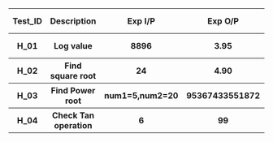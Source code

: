 
<table style="width:100%">
  <tr>
    <th>Test_ID</th>
    <th>Description</th>
    <th>Exp I/P</th>
    <th>Exp O/P</th>
    <th>Actual Out</th>
    <th>Type of Test</th>
  </tr>
  <tr>
    <th>H_01</th>
    <th>Log value</th>
    <th>8896</th>
    <th>3.95</th>
    <th>Correct</th>
    <th>Requirement Based</th>
  </tr>
  <tr>
   <th>H_02</th>
    <th>Find square root</th>
    <th>24</th>
    <th>4.90</th>
    <th>Correct</th>
    <th>Requirement Based</th>
  </tr>
  <tr>
    <th>H_03</th>
    <th>Find Power root</th>
    <th>num1=5,num2=20</th>
    <th>95367433551872</th>
    <th>Correct</th>
    <th>Requirement Based</th>
  </tr>
  <tr>
   <th>H_04</th>
    <th>Check Tan operation</th>
    <th>6</th>
    <th>99</th>
    <th>Pass</th>
    <th>Requirement Based</th>
  </tr>
  </table>
